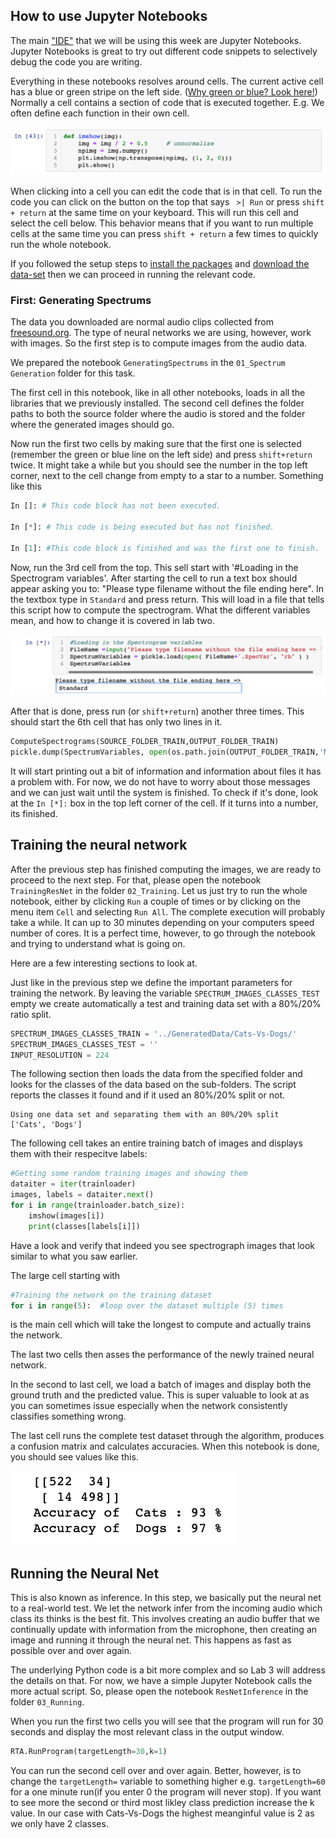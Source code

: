 ## How to use Jupyter Notebooks

The main ["IDE"](https://en.wikipedia.org/wiki/Integrated_development_environment) that we will be using this week are Jupyter Notebooks. Jupyter Notebooks is great to try out different code snippets to selectively debug the code you are writing.

Everything in these notebooks resolves around cells. The current active cell has a blue or green stripe on the left side. ([Why green or blue? Look here!](https://medium.com/ibm-data-science-experience/back-to-basics-jupyter-notebooks-dfcdc19c54bc)) Normally a cell contains a section of code that is executed together. E.g. We often define each function in their own cell.

![Example Image of how a cell looks like.](images/ExampleCell.png)

When clicking into a cell you can edit the code that is in that cell. To run the code you can click on the button on the top that says ` >| Run` or press `shift + return` at the same time on your keyboard. This will run this cell and select the cell below. This behavior means that if you want to run multiple cells at the same time you can press `shift + return` a few times to quickly run the whole notebook.

If you followed the setup steps to [install the packages](https://github.com/DavidGoedicke/RealtimeAudioClassification/wiki/Lab-0.-Setting-up) and [download the data-set](https://github.com/DavidGoedicke/RealtimeAudioClassification/wiki/Lab-0.-Setting-up#download-datasets) then we can proceed in running the relevant code.

### First: Generating Spectrums
The data you downloaded are normal audio clips collected from [freesound.org](http://freesound.org). The type of neural networks we are using, however, work with images. So the first step is to compute images from the audio data.

We prepared the notebook `GeneratingSpectrums` in the `01_Spectrum Generation` folder for this task.

The first cell in this notebook, like in all other notebooks, loads in all the libraries that we previously installed. The second cell defines the folder paths to both the source folder where the audio is stored and the folder where the generated images should go.

Now run the first two cells by making sure that the first one is selected (remember the green or blue line on the left side) and press `shift+return` twice. It might take a while but you should see the number in the top left corner, next to the cell change from empty to a star to a number. Something like this 
```python
In []: # This code block has not been executed.

In [*]: # This code is being executed but has not finished. 

In [1]: #This code block is finished and was the first one to finish. 
```

Now, run the 3rd cell from the top. This sell start with '#Loading in the Spectrogram variables'. After starting the cell to run a text box should appear asking you to: "Please type filename without the file ending here". In the textbox type in ``Standard`` and press return. This will load in a file that tells this script how to compute the spectrogram. What the different variables mean, and how to change it is covered in lab two. 

![How to load a Spec file.](images/SpecFileLoad.png)

After that is done, press run (or `shift+return`) another three times. This should start the 6th cell that has only two lines in it.
```python
ComputeSpectrograms(SOURCE_FOLDER_TRAIN,OUTPUT_FOLDER_TRAIN)
pickle.dump(SpectrumVariables, open(os.path.join(OUTPUT_FOLDER_TRAIN,'Main.SpecVar'), "wb" ))
```
It will start printing out a bit of information and information about files it has a problem with. For now, we do not have to worry about those messages and we can just wait until the system is finished. To check if it's done, look at the `In [*]:` box in the top left corner of the cell. If it turns into a number, its finished. 

## Training the neural network

After the previous step has finished computing the images, we are ready to proceed to the next step. For that, please open the notebook `TrainingResNet` in the folder `02_Training`. Let us just try to run the whole notebook, either by clicking `Run` a couple of times or by clicking on the menu item `Cell` and selecting `Run All`. The complete execution will probably take a while. It can up to 30 minutes depending on your computers speed number of cores. It is a perfect time, however, to go through the notebook and trying to understand what is going on.

Here are a few interesting sections to look at.



Just like in the previous step we define the important parameters for training the network.
By leaving the variable `SPECTRUM_IMAGES_CLASSES_TEST` empty we create automatically a test and training data set with a 80%/20% ratio split. 
```python
SPECTRUM_IMAGES_CLASSES_TRAIN = '../GeneratedData/Cats-Vs-Dogs/'
SPECTRUM_IMAGES_CLASSES_TEST = ''
INPUT_RESOLUTION = 224
```
The following section then loads the data from the specified folder and looks for the classes of the data based on the sub-folders. The script reports the classes it found and if it used an 80%/20% split or not.

```shell
Using one data set and separating them with an 80%/20% split
['Cats', 'Dogs']
```

The following cell takes an entire training batch of images and displays them with their respecitve labels:
```python
#Getting some random training images and showing them
dataiter = iter(trainloader)
images, labels = dataiter.next()
for i in range(trainloader.batch_size):
    imshow(images[i])
    print(classes[labels[i]])
```
Have a look and verify that indeed you see spectrograph images that look similar to what you saw earlier.


The large cell starting with
```python
#Training the network on the training dataset
for i in range(5):  #loop over the dataset multiple (5) times
```
is the main cell which will take the longest to compute and actually trains the network. 


The last two cells then asses the performance of the newly trained neural network.

In the second to last cell, we load a batch of images and display both the ground truth and the predicted value. This is super valuable to look at as you can sometimes issue especially when the network consistently classifies something wrong.

The last cell runs the complete test dataset through the algorithm, produces a confusion matrix and calculates accuracies. When this notebook is done, you should see values like this.

![ExampleConfusionMatrix](images/confusionmatrix.png)

## Running the Neural Net
This is also known as inference. In this step, we basically put the neural net to a real-world test. We let the network infer from the incoming audio which class its thinks is the best fit.
This involves creating an audio buffer that we continually update with information from the microphone, then creating an image and running it through the neural net. This happens as fast as possible over and over again.

The underlying Python code is a bit more complex and so Lab 3 will address the details on that. For now, we have a simple Jupyter Notebook calls the more actual script. So, please open the notebook `ResNetInference` in the folder `03_Running`. 

When you run the first two cells you will see that the program will run for 30 seconds and display the most relevant class in the output window.

```python
RTA.RunProgram(targetLength=30,k=1)
```
You can run the second cell over and over again. Better, however, is to change the ``targetLength=`` variable to something higher e.g. ``targetLength=60`` for a one minute run(if you enter 0 the program will never stop). If you want to see more the second or third most likley class prediction increase the k value. In our case with Cats-Vs-Dogs the highest meanginful value is 2 as we only have 2 classes. 
 